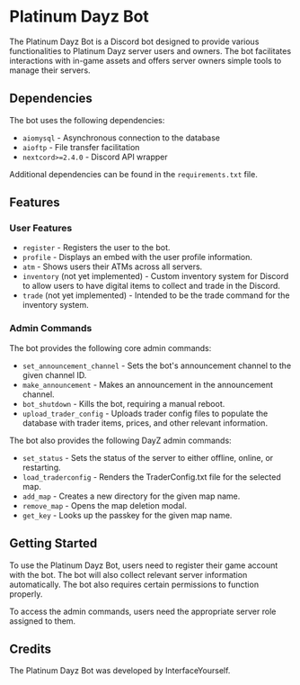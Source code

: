# Platinum Dayz Bot

The Platinum Dayz Bot is a Discord bot designed to provide various functionalities to Platinum Dayz server users and owners. The bot facilitates interactions with in-game assets and offers server owners simple tools to manage their servers.

## Dependencies

The bot uses the following dependencies:

- `aiomysql` - Asynchronous connection to the database
- `aioftp` - File transfer facilitation
- `nextcord>=2.4.0` - Discord API wrapper

Additional dependencies can be found in the `requirements.txt` file.

## Features

### User Features

- `register` - Registers the user to the bot.
- `profile` - Displays an embed with the user profile information.
- `atm` - Shows users their ATMs across all servers.
- `inventory` (not yet implemented) - Custom inventory system for Discord to allow users to have digital items to collect and trade in the Discord.
- `trade` (not yet implemented) - Intended to be the trade command for the inventory system.

### Admin Commands

The bot provides the following core admin commands:

- `set_announcement_channel` - Sets the bot's announcement channel to the given channel ID.
- `make_announcement` - Makes an announcement in the announcement channel.
- `bot_shutdown` - Kills the bot, requiring a manual reboot.
- `upload_trader_config` - Uploads trader config files to populate the database with trader items, prices, and other relevant information.

The bot also provides the following DayZ admin commands:

- `set_status` - Sets the status of the server to either offline, online, or restarting.
- `load_traderconfig` - Renders the TraderConfig.txt file for the selected map.
- `add_map` - Creates a new directory for the given map name.
- `remove_map` - Opens the map deletion modal.
- `get_key` - Looks up the passkey for the given map name.

## Getting Started

To use the Platinum Dayz Bot, users need to register their game account with the bot. The bot will also collect relevant server information automatically. The bot also requires certain permissions to function properly.

To access the admin commands, users need the appropriate server role assigned to them.

## Credits

The Platinum Dayz Bot was developed by InterfaceYourself.